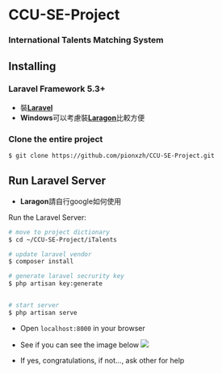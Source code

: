 # CCU-SE-Project

### International Talents Matching System



## Installing

### Laravel Framework 5.3+
* 裝[**Laravel**](https://laravel.tw/docs/5.3/installation)
* **Windows**可以考慮裝[**Laragon**](https://laragon.org/)比較方便

### Clone the entire project
``` bash
$ git clone https://github.com/pionxzh/CCU-SE-Project.git
```


## Run Laravel Server
* **Laragon**請自行google如何使用

Run the Laravel Server:
``` bash
# move to project dictionary
$ cd ~/CCU-SE-Project/iTalents

# update laravel vendor
$ composer install

# generate laravel secrurity key
$ php artisan key:generate


# start server
$ php artisan serve
```

* Open `localhost:8000` in your browser

* See if you can see the image below
![](https://i.imgur.com/O7SpvV7.png)

* If yes, congratulations, if not..., ask other for help
